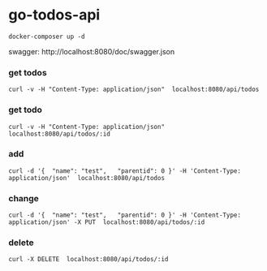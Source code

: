 # go-todos-api
```shell script
docker-composer up -d
```

swagger: http://localhost:8080/doc/swagger.json

### get todos
```shell script
curl -v -H "Content-Type: application/json"  localhost:8080/api/todos
```
### get todo
```shell script
curl -v -H "Content-Type: application/json"  localhost:8080/api/todos/:id
```
### add
```shell script 
curl -d '{  "name": "test",   "parentid": 0 }' -H 'Content-Type: application/json'  localhost:8080/api/todos
```
### change
```shell script
curl -d '{  "name": "test",   "parentid": 0 }' -H 'Content-Type: application/json' -X PUT  localhost:8080/api/todos/:id
```
### delete
```shell script
curl -X DELETE  localhost:8080/api/todos/:id
```

